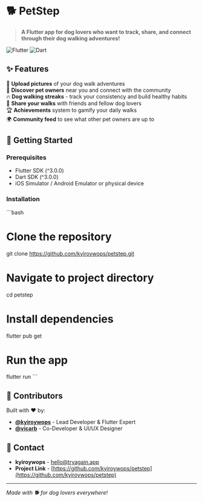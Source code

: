 # 🐕 PetStep

> **A Flutter app for dog lovers who want to track, share, and connect through their dog walking adventures!**

![Flutter](https://img.shields.io/badge/Flutter-02569B?style=for-the-badge&logo=flutter&logoColor=white)
![Dart](https://img.shields.io/badge/Dart-0175C2?style=for-the-badge&logo=dart&logoColor=white)

## ✨ Features

🐾 **Upload pictures** of your dog walk adventures  
📍 **Discover pet owners** near you and connect with the community  
🔥 **Dog walking streaks** - track your consistency and build healthy habits  
📱 **Share your walks** with friends and fellow dog lovers  
🏆 **Achievements** system to gamify your daily walks  
🌍 **Community feed** to see what other pet owners are up to  

## 🚀 Getting Started

### Prerequisites

- Flutter SDK (^3.0.0)
- Dart SDK (^3.0.0)
- iOS Simulator / Android Emulator or physical device

### Installation

\`\`\`bash
# Clone the repository
git clone https://github.com/kyiroywops/petstep.git

# Navigate to project directory
cd petstep

# Install dependencies
flutter pub get

# Run the app
flutter run
\`\`\`

## 👥 Contributors

Built with ❤️ by:
- **[@kyiroywops](https://github.com/kyiroywops)** - Lead Developer & Flutter Expert
- **[@vicarb](https://github.com/vicarb)** - Co-Developer & UI/UX Designer

## 📧 Contact

- **kyiroywops** - hello@tryagain.app
- **Project Link** - [https://github.com/kyiroywops/petstep](https://github.com/kyiroywops/petstep)

---

*Made with 🐕 for dog lovers everywhere!*
